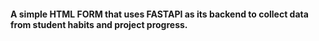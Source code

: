 #### A simple HTML FORM that uses FASTAPI as its backend to collect data from student habits and project progress.
